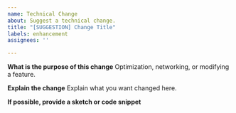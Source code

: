 ```yaml
---
name: Technical Change
about: Suggest a technical change.
title: "[SUGGESTION] Change Title"
labels: enhancement
assignees: ''

---
```


**What is the purpose of this change**
Optimization, networking, or modifying a feature.

**Explain the change**
Explain what you want changed here.

**If possible, provide a sketch or code snippet**
